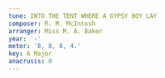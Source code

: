 ```yaml
---
tune: INTO THE TENT WHERE A GYPSY BOY LAY
composer: R. M. McIntosh
arranger: Miss M. A. Baker
year: '-'
meter: '8, 8, 8, 4.'
key: A Major
anacrusis: 0
---
```

